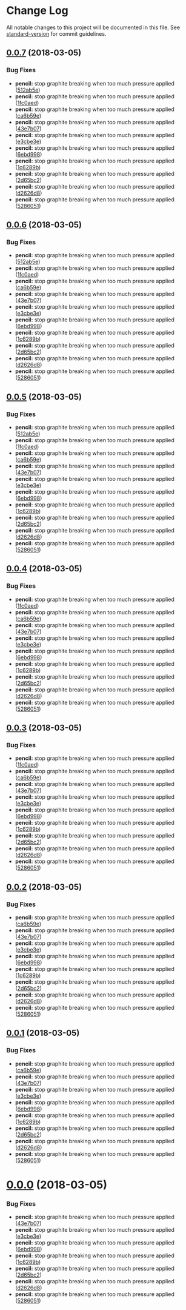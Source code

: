 # Change Log

All notable changes to this project will be documented in this file. See [standard-version](https://github.com/conventional-changelog/standard-version) for commit guidelines.

<a name="0.0.7"></a>
## [0.0.7](https://github.com/StephanGerbeth/vue-boilerplate/compare/v1.1.0...v0.0.7) (2018-03-05)


### Bug Fixes

* **pencil:** stop graphite breaking when too much pressure applied ([512ab5e](https://github.com/StephanGerbeth/vue-boilerplate/commit/512ab5e))
* **pencil:** stop graphite breaking when too much pressure applied ([1fc0aed](https://github.com/StephanGerbeth/vue-boilerplate/commit/1fc0aed))
* **pencil:** stop graphite breaking when too much pressure applied ([ca6b59e](https://github.com/StephanGerbeth/vue-boilerplate/commit/ca6b59e))
* **pencil:** stop graphite breaking when too much pressure applied ([43e7b07](https://github.com/StephanGerbeth/vue-boilerplate/commit/43e7b07))
* **pencil:** stop graphite breaking when too much pressure applied ([e3cbe3e](https://github.com/StephanGerbeth/vue-boilerplate/commit/e3cbe3e))
* **pencil:** stop graphite breaking when too much pressure applied ([6ebd998](https://github.com/StephanGerbeth/vue-boilerplate/commit/6ebd998))
* **pencil:** stop graphite breaking when too much pressure applied ([1c6289b](https://github.com/StephanGerbeth/vue-boilerplate/commit/1c6289b))
* **pencil:** stop graphite breaking when too much pressure applied ([2d65bc2](https://github.com/StephanGerbeth/vue-boilerplate/commit/2d65bc2))
* **pencil:** stop graphite breaking when too much pressure applied ([d2626d8](https://github.com/StephanGerbeth/vue-boilerplate/commit/d2626d8))
* **pencil:** stop graphite breaking when too much pressure applied ([5286051](https://github.com/StephanGerbeth/vue-boilerplate/commit/5286051))



<a name="0.0.6"></a>
## [0.0.6](https://github.com/StephanGerbeth/vue-boilerplate/compare/v1.1.0...v0.0.6) (2018-03-05)


### Bug Fixes

* **pencil:** stop graphite breaking when too much pressure applied ([512ab5e](https://github.com/StephanGerbeth/vue-boilerplate/commit/512ab5e))
* **pencil:** stop graphite breaking when too much pressure applied ([1fc0aed](https://github.com/StephanGerbeth/vue-boilerplate/commit/1fc0aed))
* **pencil:** stop graphite breaking when too much pressure applied ([ca6b59e](https://github.com/StephanGerbeth/vue-boilerplate/commit/ca6b59e))
* **pencil:** stop graphite breaking when too much pressure applied ([43e7b07](https://github.com/StephanGerbeth/vue-boilerplate/commit/43e7b07))
* **pencil:** stop graphite breaking when too much pressure applied ([e3cbe3e](https://github.com/StephanGerbeth/vue-boilerplate/commit/e3cbe3e))
* **pencil:** stop graphite breaking when too much pressure applied ([6ebd998](https://github.com/StephanGerbeth/vue-boilerplate/commit/6ebd998))
* **pencil:** stop graphite breaking when too much pressure applied ([1c6289b](https://github.com/StephanGerbeth/vue-boilerplate/commit/1c6289b))
* **pencil:** stop graphite breaking when too much pressure applied ([2d65bc2](https://github.com/StephanGerbeth/vue-boilerplate/commit/2d65bc2))
* **pencil:** stop graphite breaking when too much pressure applied ([d2626d8](https://github.com/StephanGerbeth/vue-boilerplate/commit/d2626d8))
* **pencil:** stop graphite breaking when too much pressure applied ([5286051](https://github.com/StephanGerbeth/vue-boilerplate/commit/5286051))



<a name="0.0.5"></a>
## [0.0.5](https://github.com/StephanGerbeth/vue-boilerplate/compare/v1.1.0...v0.0.5) (2018-03-05)


### Bug Fixes

* **pencil:** stop graphite breaking when too much pressure applied ([512ab5e](https://github.com/StephanGerbeth/vue-boilerplate/commit/512ab5e))
* **pencil:** stop graphite breaking when too much pressure applied ([1fc0aed](https://github.com/StephanGerbeth/vue-boilerplate/commit/1fc0aed))
* **pencil:** stop graphite breaking when too much pressure applied ([ca6b59e](https://github.com/StephanGerbeth/vue-boilerplate/commit/ca6b59e))
* **pencil:** stop graphite breaking when too much pressure applied ([43e7b07](https://github.com/StephanGerbeth/vue-boilerplate/commit/43e7b07))
* **pencil:** stop graphite breaking when too much pressure applied ([e3cbe3e](https://github.com/StephanGerbeth/vue-boilerplate/commit/e3cbe3e))
* **pencil:** stop graphite breaking when too much pressure applied ([6ebd998](https://github.com/StephanGerbeth/vue-boilerplate/commit/6ebd998))
* **pencil:** stop graphite breaking when too much pressure applied ([1c6289b](https://github.com/StephanGerbeth/vue-boilerplate/commit/1c6289b))
* **pencil:** stop graphite breaking when too much pressure applied ([2d65bc2](https://github.com/StephanGerbeth/vue-boilerplate/commit/2d65bc2))
* **pencil:** stop graphite breaking when too much pressure applied ([d2626d8](https://github.com/StephanGerbeth/vue-boilerplate/commit/d2626d8))
* **pencil:** stop graphite breaking when too much pressure applied ([5286051](https://github.com/StephanGerbeth/vue-boilerplate/commit/5286051))



<a name="0.0.4"></a>
## [0.0.4](https://github.com/StephanGerbeth/vue-boilerplate/compare/v1.1.0...v0.0.4) (2018-03-05)


### Bug Fixes

* **pencil:** stop graphite breaking when too much pressure applied ([1fc0aed](https://github.com/StephanGerbeth/vue-boilerplate/commit/1fc0aed))
* **pencil:** stop graphite breaking when too much pressure applied ([ca6b59e](https://github.com/StephanGerbeth/vue-boilerplate/commit/ca6b59e))
* **pencil:** stop graphite breaking when too much pressure applied ([43e7b07](https://github.com/StephanGerbeth/vue-boilerplate/commit/43e7b07))
* **pencil:** stop graphite breaking when too much pressure applied ([e3cbe3e](https://github.com/StephanGerbeth/vue-boilerplate/commit/e3cbe3e))
* **pencil:** stop graphite breaking when too much pressure applied ([6ebd998](https://github.com/StephanGerbeth/vue-boilerplate/commit/6ebd998))
* **pencil:** stop graphite breaking when too much pressure applied ([1c6289b](https://github.com/StephanGerbeth/vue-boilerplate/commit/1c6289b))
* **pencil:** stop graphite breaking when too much pressure applied ([2d65bc2](https://github.com/StephanGerbeth/vue-boilerplate/commit/2d65bc2))
* **pencil:** stop graphite breaking when too much pressure applied ([d2626d8](https://github.com/StephanGerbeth/vue-boilerplate/commit/d2626d8))
* **pencil:** stop graphite breaking when too much pressure applied ([5286051](https://github.com/StephanGerbeth/vue-boilerplate/commit/5286051))



<a name="0.0.3"></a>
## [0.0.3](https://github.com/StephanGerbeth/vue-boilerplate/compare/v1.1.0...v0.0.3) (2018-03-05)


### Bug Fixes

* **pencil:** stop graphite breaking when too much pressure applied ([1fc0aed](https://github.com/StephanGerbeth/vue-boilerplate/commit/1fc0aed))
* **pencil:** stop graphite breaking when too much pressure applied ([ca6b59e](https://github.com/StephanGerbeth/vue-boilerplate/commit/ca6b59e))
* **pencil:** stop graphite breaking when too much pressure applied ([43e7b07](https://github.com/StephanGerbeth/vue-boilerplate/commit/43e7b07))
* **pencil:** stop graphite breaking when too much pressure applied ([e3cbe3e](https://github.com/StephanGerbeth/vue-boilerplate/commit/e3cbe3e))
* **pencil:** stop graphite breaking when too much pressure applied ([6ebd998](https://github.com/StephanGerbeth/vue-boilerplate/commit/6ebd998))
* **pencil:** stop graphite breaking when too much pressure applied ([1c6289b](https://github.com/StephanGerbeth/vue-boilerplate/commit/1c6289b))
* **pencil:** stop graphite breaking when too much pressure applied ([2d65bc2](https://github.com/StephanGerbeth/vue-boilerplate/commit/2d65bc2))
* **pencil:** stop graphite breaking when too much pressure applied ([d2626d8](https://github.com/StephanGerbeth/vue-boilerplate/commit/d2626d8))
* **pencil:** stop graphite breaking when too much pressure applied ([5286051](https://github.com/StephanGerbeth/vue-boilerplate/commit/5286051))



<a name="0.0.2"></a>
## [0.0.2](https://github.com/StephanGerbeth/vue-boilerplate/compare/v1.1.0...v0.0.2) (2018-03-05)


### Bug Fixes

* **pencil:** stop graphite breaking when too much pressure applied ([ca6b59e](https://github.com/StephanGerbeth/vue-boilerplate/commit/ca6b59e))
* **pencil:** stop graphite breaking when too much pressure applied ([43e7b07](https://github.com/StephanGerbeth/vue-boilerplate/commit/43e7b07))
* **pencil:** stop graphite breaking when too much pressure applied ([e3cbe3e](https://github.com/StephanGerbeth/vue-boilerplate/commit/e3cbe3e))
* **pencil:** stop graphite breaking when too much pressure applied ([6ebd998](https://github.com/StephanGerbeth/vue-boilerplate/commit/6ebd998))
* **pencil:** stop graphite breaking when too much pressure applied ([1c6289b](https://github.com/StephanGerbeth/vue-boilerplate/commit/1c6289b))
* **pencil:** stop graphite breaking when too much pressure applied ([2d65bc2](https://github.com/StephanGerbeth/vue-boilerplate/commit/2d65bc2))
* **pencil:** stop graphite breaking when too much pressure applied ([d2626d8](https://github.com/StephanGerbeth/vue-boilerplate/commit/d2626d8))
* **pencil:** stop graphite breaking when too much pressure applied ([5286051](https://github.com/StephanGerbeth/vue-boilerplate/commit/5286051))



<a name="0.0.1"></a>
## [0.0.1](https://github.com/StephanGerbeth/vue-boilerplate/compare/v1.1.0...v0.0.1) (2018-03-05)


### Bug Fixes

* **pencil:** stop graphite breaking when too much pressure applied ([ca6b59e](https://github.com/StephanGerbeth/vue-boilerplate/commit/ca6b59e))
* **pencil:** stop graphite breaking when too much pressure applied ([43e7b07](https://github.com/StephanGerbeth/vue-boilerplate/commit/43e7b07))
* **pencil:** stop graphite breaking when too much pressure applied ([e3cbe3e](https://github.com/StephanGerbeth/vue-boilerplate/commit/e3cbe3e))
* **pencil:** stop graphite breaking when too much pressure applied ([6ebd998](https://github.com/StephanGerbeth/vue-boilerplate/commit/6ebd998))
* **pencil:** stop graphite breaking when too much pressure applied ([1c6289b](https://github.com/StephanGerbeth/vue-boilerplate/commit/1c6289b))
* **pencil:** stop graphite breaking when too much pressure applied ([2d65bc2](https://github.com/StephanGerbeth/vue-boilerplate/commit/2d65bc2))
* **pencil:** stop graphite breaking when too much pressure applied ([d2626d8](https://github.com/StephanGerbeth/vue-boilerplate/commit/d2626d8))
* **pencil:** stop graphite breaking when too much pressure applied ([5286051](https://github.com/StephanGerbeth/vue-boilerplate/commit/5286051))



<a name="0.0.0"></a>
# [0.0.0](https://github.com/StephanGerbeth/vue-boilerplate/compare/v1.1.0...v0.0.0) (2018-03-05)


### Bug Fixes

* **pencil:** stop graphite breaking when too much pressure applied ([43e7b07](https://github.com/StephanGerbeth/vue-boilerplate/commit/43e7b07))
* **pencil:** stop graphite breaking when too much pressure applied ([e3cbe3e](https://github.com/StephanGerbeth/vue-boilerplate/commit/e3cbe3e))
* **pencil:** stop graphite breaking when too much pressure applied ([6ebd998](https://github.com/StephanGerbeth/vue-boilerplate/commit/6ebd998))
* **pencil:** stop graphite breaking when too much pressure applied ([1c6289b](https://github.com/StephanGerbeth/vue-boilerplate/commit/1c6289b))
* **pencil:** stop graphite breaking when too much pressure applied ([2d65bc2](https://github.com/StephanGerbeth/vue-boilerplate/commit/2d65bc2))
* **pencil:** stop graphite breaking when too much pressure applied ([d2626d8](https://github.com/StephanGerbeth/vue-boilerplate/commit/d2626d8))
* **pencil:** stop graphite breaking when too much pressure applied ([5286051](https://github.com/StephanGerbeth/vue-boilerplate/commit/5286051))
